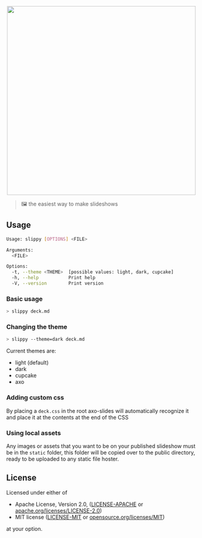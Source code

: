 <p align="center"><img src="https://github.com/axodotdev/slippy/assets/1051509/d6df480a-72d1-43f6-a11f-ac9a4a3bcc1d" width="500" /></p>

> 🖼 the easiest way to make slideshows

## Usage

```sh
Usage: slippy [OPTIONS] <FILE>

Arguments:
  <FILE>

Options:
  -t, --theme <THEME>  [possible values: light, dark, cupcake]
  -h, --help           Print help
  -V, --version        Print version
```

### Basic usage

```sh
> slippy deck.md
```

### Changing the theme

```sh
> slippy --theme=dark deck.md
```

Current themes are:

- light (default)
- dark
- cupcake
- axo

### Adding custom css

By placing a `deck.css` in the root axo-slides will automatically recognize it and place it at the contents at the end of the CSS

### Using local assets

Any images or assets that you want to be on your published slideshow must be in the `static` folder, this folder will be copied over to the public directory, ready to be uploaded to any static file hoster.

## License

Licensed under either of

- Apache License, Version 2.0, ([LICENSE-APACHE](LICENSE-APACHE) or [apache.org/licenses/LICENSE-2.0](https://www.apache.org/licenses/LICENSE-2.0))
- MIT license ([LICENSE-MIT](LICENSE-MIT) or [opensource.org/licenses/MIT](https://opensource.org/licenses/MIT))

at your option.
